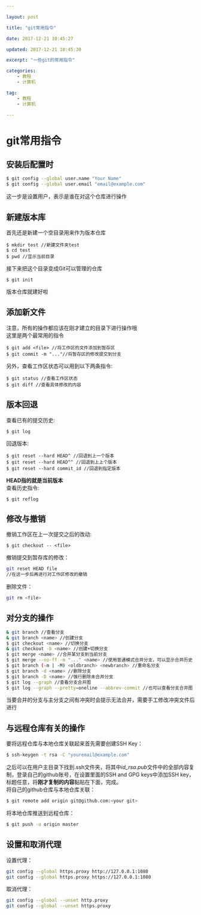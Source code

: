 ```yaml
---

layout: post

title: "git常用指令"

date: 2017-12-21 10:45:27

updated: 2017-12-21 10:45:30

excerpt: "一些git的常用指令"

categories: 
	- 教程
	- 计算机

tag: 
	- 教程
	- 计算机

---
```




# git常用指令

## 安装后配置时

```bash
$ git config --global user.name "Your Name"     
$ git config --global user.email "email@example.com"        
```
这一步是设置用户，表示是谁在对这个仓库进行操作     

## 新建版本库

首先还是新建一个空目录用来作为版本仓库     

```
$ mkdir test //新建文件夹test        
$ cd test       
$ pwd //显示当前目录      
```
接下来把这个目录变成Git可以管理的仓库        

```
$ git init
```
版本仓库就建好啦        

## 添加新文件       

注意，所有的操作都应该在刚才建立的目录下进行操作哦       
这里是两个最常用的指令     
```
$ git add <file> //将工作区的文件添加到暂存区      
$ git commit -m "..."//将暂存区的修改提交到分支     
```
另外，查看工作区状态可以用到以下两条指令:       
```
$ git status //查看工作区状态        
$ git diff //查看具体修改的内容        
```
## 版本回退        

查看已有的提交历史:      
```
$ git log
```
回退版本:       
```
$ git reset --hard HEAD^ //回退到上一个版本     
$ git reset --hard HEAD^^ //回退到上上个版本       
$ git reset --hard commit_id //回退到指定版本      
```
**HEAD指的就是当前版本**        
查看历史指令:
```
$ git reflog
```
## 修改与撤销       
撤销工作区在上一次提交之后的改动:       
```
$ git checkout -- <file>
```
撤销提交到暂存库的修改：        
```bash
git reset HEAD file     
//在这一步后再进行对工作区修改的撤销     
```
删除文件：       
```bash
git rm <file>
```
## 对分支的操作      
```bash
& git branch //查看分支     
& git branch <name> //创建分支      
$ git checkout <name> //切换分支        
& git checkout -b <name> //创建+切换分支      
$ git merge <name> //合并某分支到当前分支     
$ git merge --no-ff -m "..." <name> //使用普通模式合并分支，可以显示合并历史       
$ git branch (-m | -M) <oldbranch> <newbranch> //重命名分支      
$ git branch -d <name> //删除分支       
$ git branch -D <name> //强行删除未合并分支
$ git log --graph //查看分支合并图     
$ git log --graph --pretty=oneline --abbrev-commit //也可以查看分支合并图     
```
当要合并的分支与主分支之间有冲突时会提示无法合并，需要手工修改冲突文件后进行      

## 与远程仓库有关的操作      

要将远程仓库与本地仓库关联起来首先需要创建SSH Key：       
```bash
$ ssh-keygen -t rsa -C "youremail@example.com"
```
之后可以在用户主目录下找到.ssh文件夹，将其中*id_rsa.pub*文件中的全部内容复制，登录自己的github账号，在设置里面的SSH and GPG keys中添加SSH key，标题任意，将**刚才复制的内容**黏贴在下面，完成。        
将自己的github仓库与本地仓库关联：

```bash
$ git remote add origin git@github.com:<your git>
```
将本地仓库推送到远程仓库：
```bash
$ git push -u origin master
```



## 设置和取消代理

设置代理：

```bash
git config --global https.proxy http://127.0.0.1:1080
git config --global https.proxy https://127.0.0.1:1080
```



取消代理：

```bash
git config --global --unset http.proxy
git config --global --unset https.proxy
```

